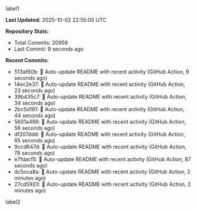 
label1 
<!-- ACTIVITY_START -->
**Last Updated:** 2025-10-02 22:55:05 UTC

**Repository Stats:**
- Total Commits: 20956
- Last Commit: 9 seconds ago

**Recent Commits:**
- 513af60b: 🤖 Auto-update README with recent activity (GitHub Action, 9 seconds ago)
- 14ec2e37: 🤖 Auto-update README with recent activity (GitHub Action, 23 seconds ago)
- 39b435c7: 🤖 Auto-update README with recent activity (GitHub Action, 34 seconds ago)
- 2bc5d181: 🤖 Auto-update README with recent activity (GitHub Action, 44 seconds ago)
- 5601a496: 🤖 Auto-update README with recent activity (GitHub Action, 56 seconds ago)
- df207ddd: 🤖 Auto-update README with recent activity (GitHub Action, 65 seconds ago)
- 9ccd647d: 🤖 Auto-update README with recent activity (GitHub Action, 78 seconds ago)
- e7fdacf5: 🤖 Auto-update README with recent activity (GitHub Action, 87 seconds ago)
- dc5cca8a: 🤖 Auto-update README with recent activity (GitHub Action, 2 minutes ago)
- 27cd5920: 🤖 Auto-update README with recent activity (GitHub Action, 2 minutes ago)
<!-- ACTIVITY_END -->

label2
